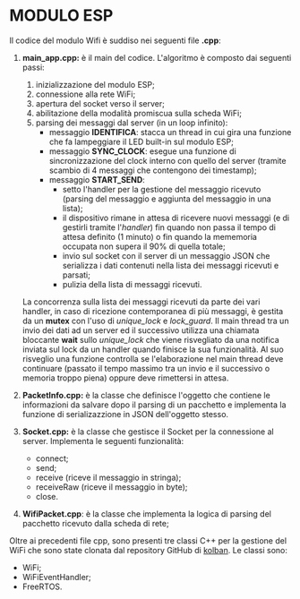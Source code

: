 # MODULO ESP

Il codice del modulo Wifi è suddiso nei seguenti file **.cpp**:
1.  **main_app.cpp:** è il main del codice. L'algoritmo è composto dai seguenti passi:
    1. inizializzazione del modulo ESP;
    2. connessione alla rete WiFi;
    3. apertura del socket verso il server;
    4. abilitazione della modalità promiscua sulla scheda WiFi;
    5. parsing dei messaggi dal server (in un loop infinito):
        * messaggio **IDENTIFICA**: stacca un thread in cui gira una funzione che fa lampeggiare il LED built-in sul modulo ESP;
        * messaggio **SYNC_CLOCK**: esegue una funzione di sincronizzazione del clock interno con quello del server (tramite scambio di 4 messaggi che contengono dei timestamp);
        * messaggio **START_SEND**: 
            * setto l'handler per la gestione del messaggio ricevuto (parsing del messaggio e aggiunta del messaggio in una lista);
            * il dispositivo rimane in attesa di ricevere nuovi messaggi (e di gestirli tramite l'*handler*) fin quando non passa il tempo di attesa definito (1 minuto) o fin quando la mememoria occupata non supera il 90% di quella totale;
            * invio sul socket con il server di un messaggio JSON che serializza i dati contenuti nella lista dei messaggi ricevuti e parsati;
            * pulizia della lista di messaggi ricevuti.
    
    La concorrenza sulla lista dei messaggi ricevuti da parte dei vari handler, in caso di ricezione contemporanea di più messaggi, è gestita da un **mutex** con l'uso di *unique_lock* e *lock_guard*.
    Il main thread tra un invio dei dati ad un server ed il successivo utilizza una chiamata bloccante **wait** sullo *unique_lock* che viene risvegliato da una notifica inviata sul lock da un handler quando finisce la sua funzionalità. Al suo risveglio una funzione controlla se l'elaborazione nel main thread deve continuare (passato il tempo massimo tra un invio e il successivo o memoria troppo piena) oppure deve rimettersi in attesa.
2. **PacketInfo.cpp:** è la classe che definisce l'oggetto che contiene le informazioni da salvare dopo il parsing di un pacchetto e implementa la funzione di serializazzione in JSON dell'oggetto stesso.
3. **Socket.cpp:** è la classe che gestisce il Socket per la connessione al server. Implementa le seguenti funzionalità:
    * connect;
    * send;
    * receive (riceve il messaggio in stringa);
    * receiveRaw (riceve il messaggio in byte);
    * close.
4. **WifiPacket.cpp**: è la classe che implementa la logica di parsing del pacchetto ricevuto dalla scheda di rete;

Oltre ai precedenti file cpp, sono presenti tre classi C++ per la gestione del WiFi che sono state clonata dal repository GitHub di [kolban](https://github.com/nkolban/esp32-snippets). Le classi sono:
*  WiFi;
*  WiFiEventHandler;
*  FreeRTOS.